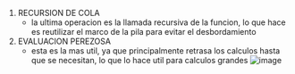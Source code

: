 1. RECURSION DE COLA
     - la ultima operacion es la llamada recursiva de la funcion, lo que hace es reutilizar el marco de la pila para evitar el desbordamiento
2. EVALUACION PEREZOSA
     - esta es la mas util, ya que principalmente retrasa los calculos hasta que se necesitan, lo que lo hace util para calculos grandes
![image](https://github.com/user-attachments/assets/f4e6a82f-78d9-45c3-8a4b-6728d9fb0c34)
